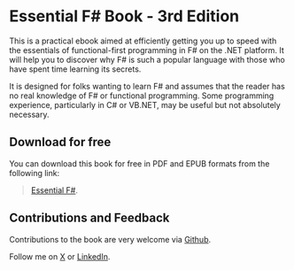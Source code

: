 # Essential F\# Book - 3rd Edition

This is a practical ebook aimed at efficiently getting you up to speed with the essentials of functional-first programming in F# on the .NET platform. It will help you to discover why F# is such a popular language with those who have spent time learning its secrets.

It is designed for folks wanting to learn F# and assumes that the reader has no real knowledge of F# or functional programming. Some programming experience, particularly in C# or VB.NET, may be useful but not absolutely necessary.

## Download for free

You can download this book for free in PDF and EPUB formats from the following link:

> [Essential F#](https://leanpub.com/essential-fsharp).

## Contributions and Feedback

Contributions to the book are very welcome via [Github](https://github.com/ijrussell/essential-fsharp).

Follow me on [X](https://x.com/ijrussell) or [LinkedIn](https://www.linkedin.com/in/ian-russell-7b5301ba/).
